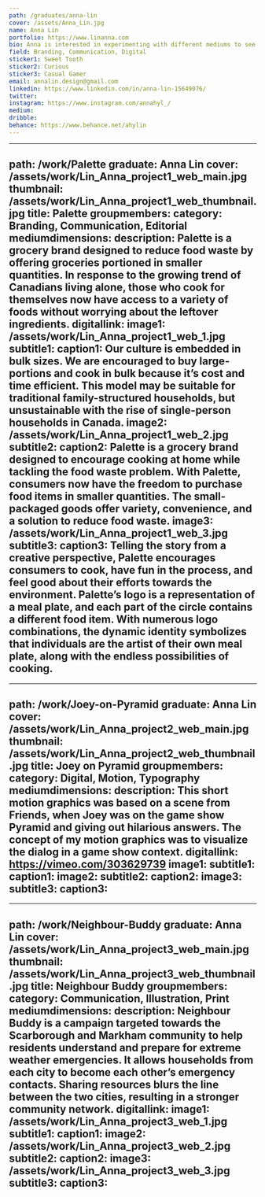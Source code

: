 ```yaml
---
path: /graduates/anna-lin
cover: /assets/Anna_Lin.jpg
name: Anna Lin
portfolio: https://www.linanna.com
bio: Anna is interested in experimenting with different mediums to see how it can be used to communicate a message and improve interaction. Through the process of creating, analyzing, and transforming information, Anna believe design can challenge people’s perceptions and empower the community.
field: Branding, Communication, Digital
sticker1: Sweet Tooth
sticker2: Curious
sticker3: Casual Gamer
email: annalin.design@gmail.com
linkedin: https://www.linkedin.com/in/anna-lin-15649076/
twitter:
instagram: https://www.instagram.com/annahyl_/
medium:
dribble:
behance: https://www.behance.net/ahylin
---
```


---
path: /work/Palette
graduate: Anna Lin
cover: /assets/work/Lin_Anna_project1_web_main.jpg
thumbnail: /assets/work/Lin_Anna_project1_web_thumbnail.jpg
title: Palette
groupmembers:
category: Branding, Communication, Editorial
mediumdimensions:
description: Palette is a grocery brand designed to reduce food waste by offering groceries portioned in smaller quantities. In response to the growing trend of Canadians living alone, those who cook for themselves now have access to a variety of foods without worrying about the leftover ingredients. 
digitallink:
image1: /assets/work/Lin_Anna_project1_web_1.jpg
subtitle1:
caption1: Our culture is embedded in bulk sizes. We are encouraged to buy large-portions and cook in bulk because it’s cost and time efficient. This model may be suitable for traditional family-structured households, but unsustainable with the rise of single-person households in Canada.
image2: /assets/work/Lin_Anna_project1_web_2.jpg
subtitle2:
caption2: Palette is a grocery brand designed to encourage cooking at home while tackling the food waste problem. With Palette, consumers now have the freedom to purchase food items in smaller quantities. The small-packaged goods offer variety, convenience, and a solution to reduce food waste.
image3: /assets/work/Lin_Anna_project1_web_3.jpg
subtitle3:
caption3: Telling the story from a creative perspective, Palette encourages consumers to cook, have fun in the process, and feel good about their efforts towards the environment. Palette’s logo is a representation of a meal plate, and each part of the circle contains a different food item. With numerous logo combinations, the dynamic identity symbolizes that individuals are the artist of their own meal plate, along with the endless possibilities of cooking.
---

---
path: /work/Joey-on-Pyramid
graduate: Anna Lin
cover: /assets/work/Lin_Anna_project2_web_main.jpg
thumbnail: /assets/work/Lin_Anna_project2_web_thumbnail.jpg
title: Joey on Pyramid
groupmembers:
category: Digital, Motion, Typography
mediumdimensions:
description: This short motion graphics was based on a scene from Friends, when Joey was on the game show Pyramid and giving out hilarious answers. The concept of my motion graphics was to visualize the dialog in a game show context.
digitallink: https://vimeo.com/303629739
image1:
subtitle1:
caption1:
image2:
subtitle2:
caption2:
image3:
subtitle3:
caption3:
---

---
path: /work/Neighbour-Buddy
graduate: Anna Lin
cover: /assets/work/Lin_Anna_project3_web_main.jpg
thumbnail: /assets/work/Lin_Anna_project3_web_thumbnail.jpg
title: Neighbour Buddy
groupmembers:
category: Communication, Illustration, Print
mediumdimensions:
description: Neighbour Buddy is a campaign targeted towards the Scarborough and Markham community to help residents understand and prepare for extreme weather emergencies. It allows households from each city to become each other’s emergency contacts. Sharing resources blurs the line between the two cities, resulting in a stronger community network.
digitallink:
image1: /assets/work/Lin_Anna_project3_web_1.jpg
subtitle1:
caption1:
image2: /assets/work/Lin_Anna_project3_web_2.jpg
subtitle2:
caption2:
image3: /assets/work/Lin_Anna_project3_web_3.jpg
subtitle3:
caption3:
---
